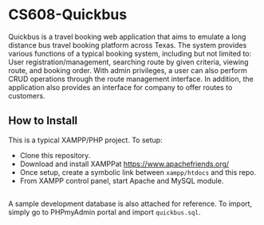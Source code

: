 # CS608-Quickbus
Quickbus is a travel booking web application that aims to emulate a long distance bus travel booking platform across Texas. The system provides various functions of a typical booking system, including but not limited to: User registration/management, searching route by given criteria, viewing route, and booking order. With admin privileges, a user can also perform CRUD operations through the route management interface. In addition, the application also provides an interface for company to offer routes to customers. 
## How to Install
This is a typical XAMPP/PHP project. To setup: 
- Clone this repository.  
- Download and install XAMPPat https://www.apachefriends.org/  
- Once setup, create a symbolic link between `xampp/htdocs` and this repo.  
- From XAMPP control panel, start Apache and MySQL module.  
##
A sample development database is also attached for reference. To import, simply go to PHPmyAdmin portal and import `quickbus.sql`.
